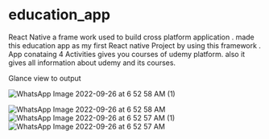 # education_app
React Native a frame work used to build cross platform application . made this education app as my first React native Project  by using this framework .
App conataing 4 Activities gives you courses of udemy platform. also it gives all information about udemy and its courses.  

Glance view to output

![WhatsApp Image 2022-09-26 at 6 52 58 AM (1)](https://user-images.githubusercontent.com/89680568/192177085-6ebc355a-9fef-4917-bb33-256fb3deef2a.jpeg)  

![WhatsApp Image 2022-09-26 at 6 52 58 AM](https://user-images.githubusercontent.com/89680568/192177237-1393d907-f702-4806-98e1-b023367ac604.jpeg)
![WhatsApp Image 2022-09-26 at 6 52 57 AM (1)](https://user-images.githubusercontent.com/89680568/192177258-869b62c4-aeed-4ebe-9c22-6348a83303d0.jpeg)
![WhatsApp Image 2022-09-26 at 6 52 57 AM](https://user-images.githubusercontent.com/89680568/192177267-0e73e236-b42e-4751-81de-439895b289d3.jpeg)
